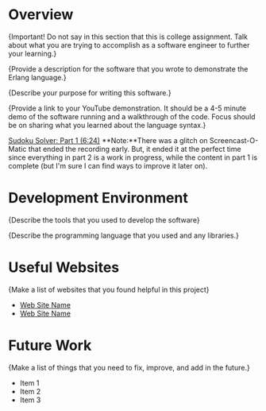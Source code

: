 # Overview

{Important!  Do not say in this section that this is college assignment.  Talk about what you are trying to accomplish as a software engineer to further your learning.}

{Provide a description for the software that you wrote to demonstrate the Erlang language.}

{Describe your purpose for writing this software.}

{Provide a link to your YouTube demonstration.  It should be a 4-5 minute demo of the software running and a walkthrough of the code.  Focus should be on sharing what you learned about the language syntax.}

[Sudoku Solver: Part 1 (6:24)](https://youtu.be/uVps3LiKvTw)
**Note:**There was a glitch on Screencast-O-Matic that ended the recording early. But, it ended it at the perfect time since everything
in part 2 is a work in progress, while the content in part 1 is
complete (but I'm sure I can find ways to improve it later on).

# Development Environment

{Describe the tools that you used to develop the software}

{Describe the programming language that you used and any libraries.}

# Useful Websites

{Make a list of websites that you found helpful in this project}
* [Web Site Name](http://url.link.goes.here)
* [Web Site Name](http://url.link.goes.here)

# Future Work

{Make a list of things that you need to fix, improve, and add in the future.}
* Item 1
* Item 2
* Item 3